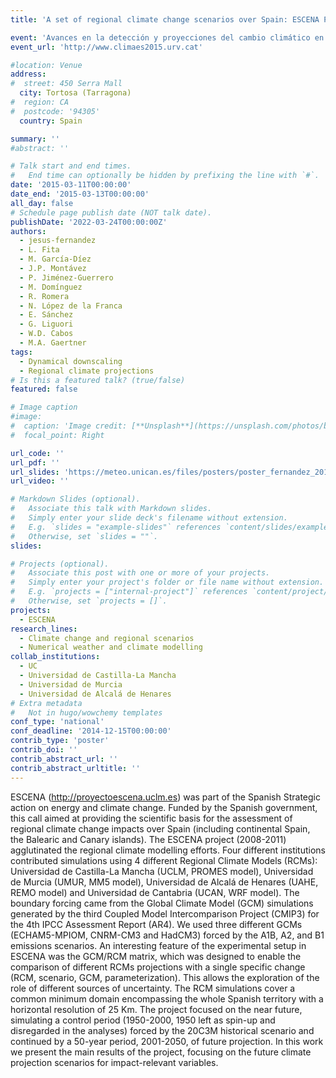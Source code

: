 ```yaml
---
title: 'A set of regional climate change scenarios over Spain: ESCENA Project'

event: 'Avances en la detección y proyecciones del cambio climático en España a la luz del 5º informe del IPCC'
event_url: 'http://www.climaes2015.urv.cat'

#location: Venue
address:
#  street: 450 Serra Mall
  city: Tortosa (Tarragona)
#  region: CA
#  postcode: '94305'
  country: Spain

summary: ''
#abstract: ''

# Talk start and end times.
#   End time can optionally be hidden by prefixing the line with `#`.
date: '2015-03-11T00:00:00'
date_end: '2015-03-13T00:00:00'
all_day: false
# Schedule page publish date (NOT talk date).
publishDate: '2022-03-24T00:00:00Z'
authors: 
  - jesus-fernandez
  - L. Fita
  - M. García-Díez
  - J.P. Montávez
  - P. Jiménez-Guerrero
  - M. Domínguez
  - R. Romera
  - N. López de la Franca
  - E. Sánchez
  - G. Liguori
  - W.D. Cabos
  - M.A. Gaertner
tags: 
  - Dynamical downscaling
  - Regional climate projections
# Is this a featured talk? (true/false)
featured: false

# Image caption
#image:
#  caption: 'Image credit: [**Unsplash**](https://unsplash.com/photos/bzdhc5b3Bxs)'
#  focal_point: Right

url_code: ''
url_pdf: ''
url_slides: 'https://meteo.unican.es/files/posters/poster_fernandez_2015_CLIMATEESescena.pdf'
url_video: ''

# Markdown Slides (optional).
#   Associate this talk with Markdown slides.
#   Simply enter your slide deck's filename without extension.
#   E.g. `slides = "example-slides"` references `content/slides/example-slides.md`.
#   Otherwise, set `slides = ""`.
slides:

# Projects (optional).
#   Associate this post with one or more of your projects.
#   Simply enter your project's folder or file name without extension.
#   E.g. `projects = ["internal-project"]` references `content/project/deep-learning/index.md`.
#   Otherwise, set `projects = []`.
projects: 
  - ESCENA
research_lines: 
  - Climate change and regional scenarios
  - Numerical weather and climate modelling
collab_institutions: 
  - UC
  - Universidad de Castilla-La Mancha
  - Universidad de Murcia
  - Universidad de Alcalá de Henares
# Extra metadata
#   Not in hugo/wowchemy templates
conf_type: 'national'
conf_deadline: '2014-12-15T00:00:00'
contrib_type: 'poster'
contrib_doi: ''
contrib_abstract_url: ''
contrib_abstract_urltitle: ''
---
```


ESCENA (http://proyectoescena.uclm.es) was part of the Spanish Strategic action on energy and
climate change. Funded by the Spanish government, this call aimed at providing the scientific basis
for the assessment of regional climate change impacts over Spain (including continental Spain, the
Balearic and Canary islands). The ESCENA project (2008-2011) agglutinated the regional climate
modelling efforts. Four different institutions contributed simulations using 4 different Regional Climate
Models (RCMs): Universidad de Castilla-La Mancha (UCLM, PROMES model), Universidad de
Murcia (UMUR, MM5 model), Universidad de Alcalá de Henares (UAHE, REMO model) and
Universidad de Cantabria (UCAN, WRF model).
The boundary forcing came from the Global Climate Model (GCM) simulations generated by the third
Coupled Model Intercomparison Project (CMIP3) for the 4th IPCC Assessment Report (AR4). We
used three different GCMs (ECHAM5-MPIOM, CNRM-CM3 and HadCM3) forced by the A1B, A2, and
B1 emissions scenarios. An interesting feature of the experimental setup in ESCENA was the
GCM/RCM matrix, which was designed to enable the comparison of different RCMs projections with a
single specific change (RCM, scenario, GCM, parameterization). This allows the exploration of the
role of different sources of uncertainty. The RCM simulations cover a common minimum domain
encompassing the whole Spanish territory with a horizontal resolution of 25 Km.
The project focused on the near future, simulating a control period (1950-2000, 1950 left as spin-up
and disregarded in the analyses) forced by the 20C3M historical scenario and continued by a 50-year
period, 2001-2050, of future projection. In this work we present the main results of the project,
focusing on the future climate projection scenarios for impact-relevant variables.

